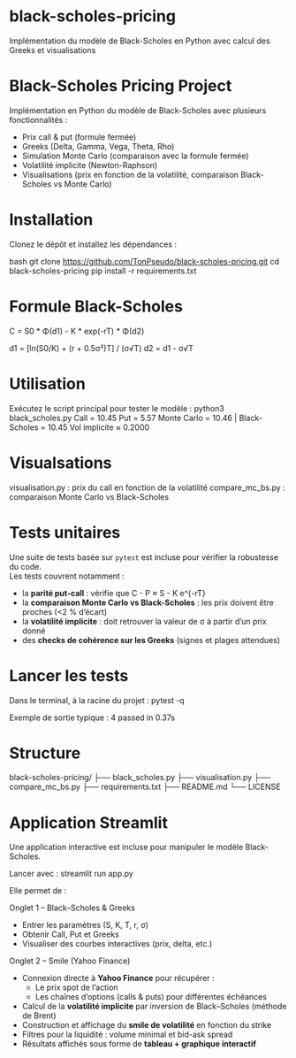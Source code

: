 # black-scholes-pricing
Implémentation du modèle de Black-Scholes en Python avec calcul des Greeks et visualisations

# Black-Scholes Pricing Project

Implémentation en Python du modèle de Black-Scholes avec plusieurs fonctionnalités :

- Prix call & put (formule fermée)
- Greeks (Delta, Gamma, Vega, Theta, Rho)
- Simulation Monte Carlo (comparaison avec la formule fermée)
- Volatilité implicite (Newton-Raphson)
- Visualisations (prix en fonction de la volatilité, comparaison Black-Scholes vs Monte Carlo)

# Installation

Clonez le dépôt et installez les dépendances :

bash
git clone https://github.com/TonPseudo/black-scholes-pricing.git
cd black-scholes-pricing
pip install -r requirements.txt

# Formule Black-Scholes

C = S0 * Φ(d1) - K * exp(-rT) * Φ(d2)

d1 = [ln(S0/K) + (r + 0.5σ²)T] / (σ√T)
d2 = d1 - σ√T

# Utilisation

Exécutez le script principal pour tester le modèle :
python3 black_scholes.py
Call = 10.45
Put  = 5.57
Monte Carlo = 10.46 | Black-Scholes = 10.45
Vol implicite ≈ 0.2000

# Visualsations

visualisation.py : prix du call en fonction de la volatilité
compare_mc_bs.py : comparaison Monte Carlo vs Black-Scholes

# Tests unitaires

Une suite de tests basée sur `pytest` est incluse pour vérifier la robustesse du code.  
Les tests couvrent notamment :

- la **parité put-call** : vérifie que C - P ≈ S - K e^{-rT}
- la **comparaison Monte Carlo vs Black-Scholes** : les prix doivent être proches (<2 % d’écart)
- la **volatilité implicite** : doit retrouver la valeur de σ à partir d’un prix donné
- des **checks de cohérence sur les Greeks** (signes et plages attendues)

# Lancer les tests

Dans le terminal, à la racine du projet :
pytest -q

Exemple de sortie typique :
4 passed in 0.37s


# Structure

black-scholes-pricing/
├── black_scholes.py
├── visualisation.py
├── compare_mc_bs.py
├── requirements.txt
├── README.md
└── LICENSE

# Application Streamlit

Une application interactive est incluse pour manipuler le modèle Black-Scholes.  

Lancer avec :
streamlit run app.py

Elle permet de :

Onglet 1 – Black–Scholes & Greeks
- Entrer les paramètres (S, K, T, r, σ)
- Obtenir Call, Put et Greeks
- Visualiser des courbes interactives (prix, delta, etc.)

Onglet 2 – Smile (Yahoo Finance)
- Connexion directe à **Yahoo Finance** pour récupérer :
  - Le prix spot de l’action
  - Les chaînes d’options (calls & puts) pour différentes échéances
- Calcul de la **volatilité implicite** par inversion de Black–Scholes (méthode de Brent)
- Construction et affichage du **smile de volatilité** en fonction du strike
- Filtres pour la liquidité : volume minimal et bid-ask spread
- Résultats affichés sous forme de **tableau + graphique interactif**

